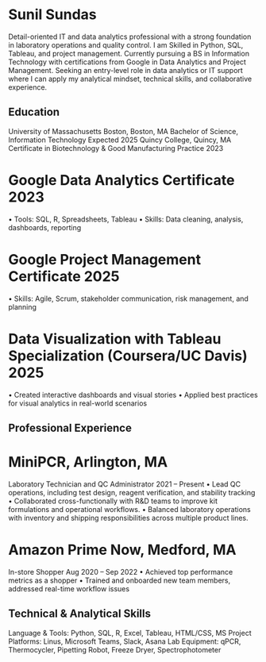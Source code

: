 # Sunil Sundas
Detail-oriented IT and data analytics professional with a strong foundation in laboratory operations and quality control. I am Skilled in Python, SQL, Tableau, and project management. Currently pursuing a BS in Information Technology with certifications from Google in Data Analytics and Project Management. Seeking an entry-level role in data analytics or IT support where I can apply my analytical mindset, technical skills, and collaborative experience.
## Education
University of Massachusetts Boston, Boston, MA
Bachelor of Science, Information Technology                                                                             Expected 2025
Quincy College, Quincy, MA
Certificate in Biotechnology & Good Manufacturing Practice                                                                           2023
# Google Data Analytics Certificate                                                                                                                2023
•	Tools: SQL, R, Spreadsheets, Tableau
•	Skills: Data cleaning, analysis, dashboards, reporting
# Google Project Management Certificate                                                                                                       2025
•	Skills: Agile, Scrum, stakeholder communication, risk management, and planning
# Data Visualization with Tableau Specialization (Coursera/UC Davis)                                                        2025
•	Created interactive dashboards and visual stories
•	Applied best practices for visual analytics in real-world scenarios
## Professional Experience
# MiniPCR, Arlington, MA
Laboratory Technician and QC Administrator                                                                                   2021 – Present
•	Lead QC operations, including test design, reagent verification, and stability tracking
•	Collaborated cross-functionally with R&D teams to improve kit formulations and operational workflows.
•	Balanced laboratory operations with inventory and shipping responsibilities across multiple product lines.
# Amazon Prime Now, Medford, MA
In-store Shopper                                                                                                                     Aug 2020 – Sep 2022
•	Achieved top performance metrics as a shopper
•	Trained and onboarded new team members, addressed real-time workflow issues
## Technical & Analytical Skills
Language & Tools: Python, SQL, R, Excel, Tableau, HTML/CSS, MS Project
Platforms: Linus, Microsoft Teams, Slack, Asana
Lab Equipment: qPCR, Thermocycler, Pipetting Robot, Freeze Dryer, Spectrophotometer

